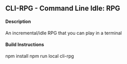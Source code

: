 ## CLI-RPG - Command Line Idle: RPG

#### Description
An incremental/idle RPG that you can play in a terminal

#### Build Instructions
npm install
npm run local
cli-rpg
